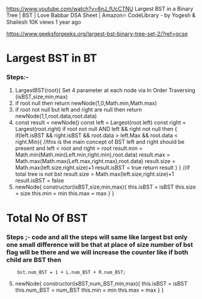 https://www.youtube.com/watch?v=6nJ_fUcCTNU
Largest BST in a Binary Tree | BST | Love Babbar DSA Sheet | Amazon🔥
CodeLibrary - by Yogesh & Shailesh
10K views
1 year ago

https://www.geeksforgeeks.org/largest-bst-binary-tree-set-2/?ref=gcse

# Largest BST in BT
### Steps:-

1. LargestBST(root){
    Set 4 parameter at each node via In Order Traversing (isBST,size,min,max)
2. if root null then 
        return newNode(1,0,Math.min,Math.max)
3. if root not null but left and right are null then 
        return newNode(1,1,root.data,root.data)
4. const result = newNode()
    const left = Largest(root.left)
    const right = Largest(root.right)
    if root not null AND  left && right not null then {
        if(left.isBST && right.isBST && root.data > left.Max && root.data < right.Min){
            //this is the main concept of BST left and right should be present and left < root and right > root 
            result.min = Math.min(Math.min(Left.min,right.min),root.data)
            result.max = Math.max(Math.max(Left.max,right.max),root.data)
            result.size = Math.max(left.size,right.size)+1
            result.isBST = true
            return result
        }
    }
    //if total tree is not bst 
    result.size = Math.max(left.size,right.size)+1
    result.isBST = false
5. newNode{
    constructor(isBST,size,min,max){
        this.isBST = isBST
        this.size = size
        this.min = min
        this.max = max
    }
}

# Total No Of BST 
### Steps ;- code and all the steps will same like largest bst only one small difference will be that at place of size number of bst flag will be there and we will increase the counter like if both child are BST then 
        bst.num_BST = 1 + L.num_BST + R.num_BST;
5. newNode{
    constructor(isBST,num_BST,min,max){
        this.isBST = isBST
        this.num_BST = num_BST
        this.min = min
        this.max = max
    }
}
